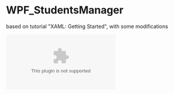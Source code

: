 # WPF_StudentsManager
based on tutorial "XAML: Getting Started", with some modifications

![MVVMdraft](MVVMdraft.pptx)
